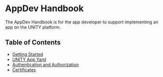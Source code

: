 <!-- DOCTOC SKIP -->

# AppDev Handbook

The AppDev Handbook is for the app developer to support implementing an app on the UNITY platform.

## Table of Contents

* [Getting Started](getting-started.md)
* [UNITY App Yaml](unity-app-yaml.md)
* [Authentication and Authorization](authentication-and-authorization.md)
* [Certificates](certificates.md)
